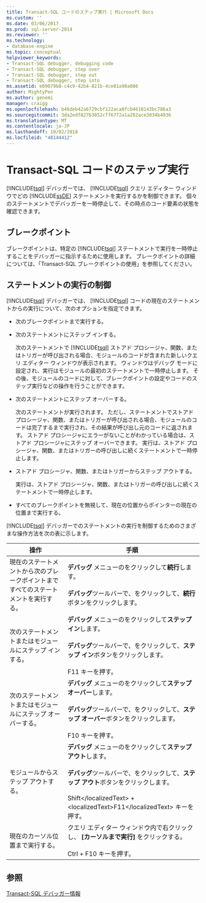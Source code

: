 ```yaml
---
title: Transact-SQL コードのステップ実行 | Microsoft Docs
ms.custom: ''
ms.date: 03/06/2017
ms.prod: sql-server-2014
ms.reviewer: ''
ms.technology:
- database-engine
ms.topic: conceptual
helpviewer_keywords:
- Transact-SQL debugger, debugging code
- Transact-SQL debugger, step over
- Transact-SQL debugger, step out
- Transact-SQL debugger, step into
ms.assetid: e09079b8-c4c9-42b4-821b-4ce81a98a086
author: MightyPen
ms.author: genemi
manager: craigg
ms.openlocfilehash: b46deb42a6729cbf122aca0fcb4618143bc786a3
ms.sourcegitcommit: 3da2edf82763852cff6772a1a282ace3034b4936
ms.translationtype: MT
ms.contentlocale: ja-JP
ms.lasthandoff: 10/02/2018
ms.locfileid: "48144412"
---
```

# <a name="step-through-transact-sql-code"></a>Transact-SQL コードのステップ実行
  [!INCLUDE[tsql](../../includes/tsql-md.md)] デバッガーでは、 [!INCLUDE[tsql](../../includes/tsql-md.md)] クエリ エディター ウィンドウでどの [!INCLUDE[ssDE](../../includes/ssde-md.md)] ステートメントを実行するかを制御できます。 個々のステートメントでデバッガーを一時停止して、その時点のコード要素の状態を確認できます。  
  
## <a name="breakpoints"></a>ブレークポイント  
 ブレークポイントは、特定の [!INCLUDE[tsql](../../includes/tsql-md.md)] ステートメントで実行を一時停止することをデバッガーに指示するために使用します。 ブレークポイントの詳細については、「Transact-SQL ブレークポイントの使用」を参照してください。  
  
## <a name="controlling-statement-execution"></a>ステートメントの実行の制御  
 [!INCLUDE[tsql](../../includes/tsql-md.md)] デバッガーでは、 [!INCLUDE[tsql](../../includes/tsql-md.md)] コードの現在のステートメントからの実行について、次のオプションを指定できます。  
  
-   次のブレークポイントまで実行する。  
  
-   次のステートメントにステップ インする。  
  
     次のステートメントで [!INCLUDE[tsql](../../includes/tsql-md.md)] ストアド プロシージャ、関数、またはトリガーが呼び出される場合、モジュールのコードが含まれた新しいクエリ エディター ウィンドウが表示されます。 ウィンドウはデバッグ モードに設定され、実行はモジュールの最初のステートメントで一時停止します。 その後、モジュールのコードに対して、ブレークポイントの設定やコードのステップ実行などの操作を行うことができます。  
  
-   次のステートメントにステップ オーバーする。  
  
     次のステートメントが実行されます。 ただし、ステートメントでストアド プロシージャ、関数、またはトリガーが呼び出される場合、モジュールのコードは完了するまで実行され、その結果が呼び出し元のコードに返されます。 ストアド プロシージャにエラーがないことがわかっている場合は、ストアド プロシージャにステップ オーバーできます。 実行は、ストアド プロシージャ、関数、またはトリガーの呼び出しに続くステートメントで一時停止します。  
  
-   ストアド プロシージャ、関数、またはトリガーからステップ アウトする。  
  
     実行は、ストアド プロシージャ、関数、またはトリガーの呼び出しに続くステートメントで一時停止します。  
  
-   すべてのブレークポイントを無視して、現在の位置からポインターの現在の位置まで実行する。  
  
 [!INCLUDE[tsql](../../includes/tsql-md.md)] デバッガーでのステートメントの実行を制御するためのさまざまな操作方法を次の表に示します。  
  
|操作|手順|  
|------------|---------------|  
|現在のステートメントから次のブレークポイントまですべてのステートメントを実行する。|**デバッグ** メニューのをクリックして**続行**します。<br /><br /> **デバッグ**ツールバーで、をクリックして、**続行**ボタンをクリックします。|  
|次のステートメントまたはモジュールにステップ インする。|**デバッグ** メニューのをクリックして**ステップ イン**します。<br /><br /> **デバッグ**ツールバーで、をクリックして、**ステップ イン**ボタンをクリックします。<br /><br /> F11 キーを押す。|  
|次のステートメントまたはモジュールにステップ オーバーする。|**デバッグ** メニューのをクリックして**ステップ オーバー**します。<br /><br /> **デバッグ**ツールバーで、をクリックして、**ステップ オーバー**ボタンをクリックします。<br /><br /> F10 キーを押す。|  
|モジュールからステップ アウトする。|**デバッグ** メニューのをクリックして**ステップ アウト**します。<br /><br /> **デバッグ**ツールバーで、をクリックして、**ステップ アウト**ボタンをクリックします。<br /><br /> Shift&lt;/localizedText&gt; + &lt;localizedText&gt;F11&lt;/localizedText&gt; キーを押す。|  
|現在のカーソル位置まで実行する。|クエリ エディター ウィンドウ内で右クリックし、 **[カーソルまで実行]** をクリックする。<br /><br /> Ctrl</localizedText> + <localizedText>F10</localizedText> キーを押す。|  
  
## <a name="see-also"></a>参照  
 [Transact-SQL デバッガー情報](transact-sql-debugger-information.md)  
  
  
